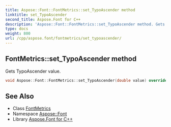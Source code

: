 ```yaml
---
title: Aspose::Font::FontMetrics::set_TypoAscender method
linktitle: set_TypoAscender
second_title: Aspose.Font for C++
description: 'Aspose::Font::FontMetrics::set_TypoAscender method. Gets TypoAscender value in C++.'
type: docs
weight: 800
url: /cpp/aspose.font/fontmetrics/set_typoascender/
---
```

## FontMetrics::set_TypoAscender method


Gets TypoAscender value.

```cpp
void Aspose::Font::FontMetrics::set_TypoAscender(double value) override
```

## See Also

* Class [FontMetrics](../)
* Namespace [Aspose::Font](../../)
* Library [Aspose.Font for C++](../../../)
